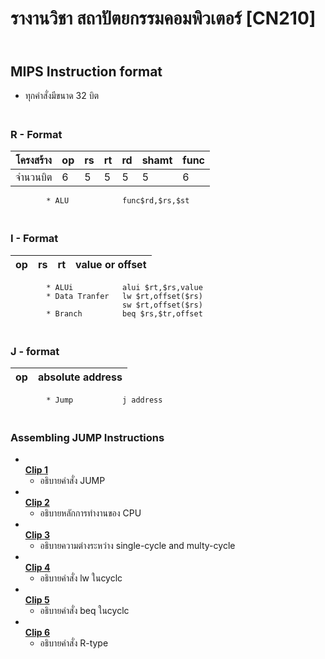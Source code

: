 # รางานวิชา สถาปัตยกรรมคอมพิวเตอร์ [CN210]
## <br>**MIPS Instruction format**
   - ทุกคำสั่งมีขนาด 32 บิต
   ### <br>**R - Format**
  | โครงสร้าง | op | rs | rt | rd | shamt | func |      
  |----------|----|----|----|----|-------|------| 
  | จำนวนบิต  | 6  |  5 |  5 |  5 |   5   |   6  | 
            
            * ALU            func$rd,$rs,$st                
               
               
   ### <br>**I - Format**
   | op | rs | rt | value or offset |         
   |----|----|----|-----------------|        
   
            * ALUi           alui $rt,$rs,value                                
            * Data Tranfer   lw $rt,offset($rs) 
                             sw $rt,offset($rs) 
            * Branch         beq $rs,$tr,offset 
   ### <br>**J - format**
   | op | absolute address |
   |----|------------------|
   
            * Jump           j address
   ### <br>**Assembling JUMP Instructions**  
       
                                         
   
    


* [<br>**Clip 1**](https://youtu.be/KGGrDlHpYPE)
  * อธิบายคำสั่ง JUMP 
* [<br>**Clip 2**](https://youtu.be/MUBjTEa2nQo)
  * อธิบายหลักการทำงานของ CPU 
* [<br>**Clip 3**](https://youtu.be/-e2fQUB4PIY)
  * อธิบายความต่างระหว่าง single-cycle and multy-cycle
* [<br>**Clip 4**](https://youtu.be/lUhIu3NA02Y)
  * อธิบายคำสั่ง lw ในcyclc
* [<br>**Clip 5**](https://youtu.be/731dgwT8FfE)
  * อธิบายคำสั่ง beq ในcyclc
* [<br>**Clip 6**](https://youtu.be/WjuaH1VdVnQ)
  * อธิบายคำสั่ง R-type
